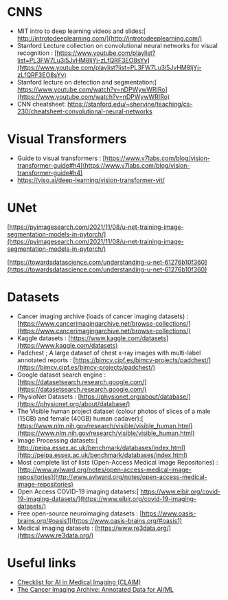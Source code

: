 # CNNS

- MIT intro to deep learning videos and slides:[ http://introtodeeplearning.com/](http://introtodeeplearning.com/)
- Stanford Lecture collection on convolutional neural networks for visual recognition : [https://www.youtube.com/playlist?list=PL3FW7Lu3i5JvHM8ljYj-zLfQRF3EO8sYv](https://www.youtube.com/playlist?list=PL3FW7Lu3i5JvHM8ljYj-zLfQRF3EO8sYv)
- Stanford lecture on detection and segmentation:[ https://www.youtube.com/watch?v=nDPWywWRIRo](https://www.youtube.com/watch?v=nDPWywWRIRo)
- CNN cheatsheet: https://stanford.edu/~shervine/teaching/cs-230/cheatsheet-convolutional-neural-networks

# Visual Transformers

- Guide to visual transformers : [https://www.v7labs.com/blog/vision-transformer-guide#h4](https://www.v7labs.com/blog/vision-transformer-guide#h4)
- https://viso.ai/deep-learning/vision-transformer-vit/

# UNet

[https://pyimagesearch.com/2021/11/08/u-net-training-image-segmentation-models-in-pytorch/](https://pyimagesearch.com/2021/11/08/u-net-training-image-segmentation-models-in-pytorch/)

[https://towardsdatascience.com/understanding-u-net-61276b10f360](https://towardsdatascience.com/understanding-u-net-61276b10f360)

# Datasets

- Cancer imaging archive (loads of cancer imaging datasets) : [https://www.cancerimagingarchive.net/browse-collections/](https://www.cancerimagingarchive.net/browse-collections/)
- Kaggle datasets : [https://www.kaggle.com/datasets](https://www.kaggle.com/datasets)
- Padchest ; A large dataset of chest x-ray images with multi-label annotated reports : [https://bimcv.cipf.es/bimcv-projects/padchest/](https://bimcv.cipf.es/bimcv-projects/padchest/)
- Google dataset search engine : [https://datasetsearch.research.google.com/](https://datasetsearch.research.google.com/)
- PhysioNet Datasets : [https://physionet.org/about/database/](https://physionet.org/about/database/)
- The Visible human project dataset (colour photos of slices of a male (15GB) and female (40GB) human cadaver):[ https://www.nlm.nih.gov/research/visible/visible_human.html](https://www.nlm.nih.gov/research/visible/visible_human.html)
- Image Processing datasets:[ http://peipa.essex.ac.uk/benchmark/databases/index.html](http://peipa.essex.ac.uk/benchmark/databases/index.html)
- Most complete list of lists (Open-Access Medical Image Repositories) : [http://www.aylward.org/notes/open-access-medical-image-repositories](http://www.aylward.org/notes/open-access-medical-image-repositories)
- Open Access COVID-19 imaging datasets:[ https://www.eibir.org/covid-19-imaging-datasets/](https://www.eibir.org/covid-19-imaging-datasets/)
- Free open-source neuroimaging datasets : [https://www.oasis-brains.org/#oasis1](https://www.oasis-brains.org/#oasis1)
- Medical imaging datasets : [https://www.re3data.org/](https://www.re3data.org/)

# Useful links

- [Checklist for AI in Medical Imaging (CLAIM)](https://pubs.rsna.org/doi/full/10.1148/ryai.2020200029)
- [The Cancer Imaging Archive: Annotated Data for AI/ML](https://wiki.cancerimagingarchive.net/pages/viewpage.action?pageId=59310412)
